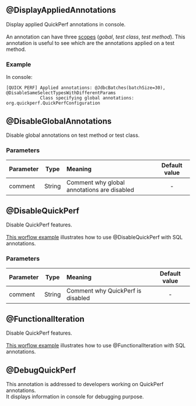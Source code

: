 ## @DisplayAppliedAnnotations
Display applied QuickPerf annotations in console.<br><br>
An annotation can have three [scopes](https://github.com/quick-perf/doc/wiki/QuickPerf#Use-QuickPerf-annotations) (*gobal*, *test class*, *test method*). This annotation is useful to see which are the annotations applied on a test method.


### Example
In console:
```
[QUICK PERF] Applied annotations: @JdbcBatches(batchSize=30), @DisableSameSelectTypesWithDifferentParams
             Class specifying global annotations: org.quickperf.QuickPerfConfiguration
```

## @DisableGlobalAnnotations
Disable global annotations on test method or test class.

### Parameters 
|Parameter|Type    | Meaning                                   | Default value  |
| --------|:------:|:----------------------------------------  |:--------------:|
| comment | String |Comment why global annotations are disabled|      -         |


## @DisableQuickPerf
Disable QuickPerf features.<br><br>
[This worflow example](SQL-annotations#Worflow-with-SQL-annotations) illustrates how to use  @DisableQuickPerf with SQL annotations.

### Parameters 
|Parameter|Type    | Meaning                         | Default value  |
| --------|:------:|:--------------------------------|:--------------:|
| comment | String |Comment why QuickPerf is disabled|      -         |

## @FunctionalIteration
Disable QuickPerf features.<br><br>
[This worflow example](SQL-annotations#Worflow-with-SQL-annotations) illustrates how to use @FunctionalIteration with SQL annotations.

## @DebugQuickPerf
This annotation is addressed to developers working on QuickPerf annotations.<br>
It displays information in console for debugging purpose.